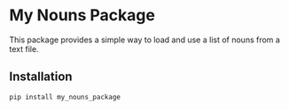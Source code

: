 # My Nouns Package

This package provides a simple way to load and use a list of nouns from a text file.

## Installation

```bash
pip install my_nouns_package
